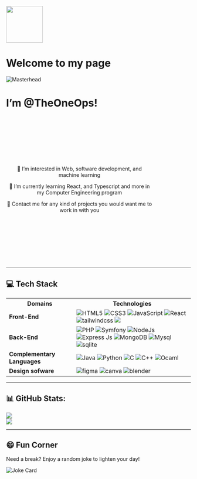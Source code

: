 <div>
  <img src="https://user-images.githubusercontent.com/74038190/214644152-52f47eb3-5e31-4f47-8758-05c9468d5596.gif" style="width:100px;">
  <h1><strong>Welcome to my page</strong></h1>
</div>


![Masterhead](https://images.unsplash.com/photo-1706263085333-653485333e47?q=80&w=1932&auto=format&fit=crop&ixlib=rb-4.0.3&ixid=M3wxMjA3fDB8MHxwaG90by1wYWdlfHx8fGVufDB8fHx8fA%3D%3D)



<h1 align="left"> I’m @TheOneOps!</h1>

<div style="width:400px; height:400px; display:flex; align-items:center; justify-content:center; flex-direction: column;">
  <div style="text-align: center;">
    <p>👀 I’m interested in Web, software development, and machine learning</p>
    <p>🌱 I’m currently learning React, and Typescript and more in my Computer Engineering program</p>
    <p>💞️ Contact me for any kind of projects you would want me to work in with you</p>
  </div>
</div>

---

<h2>💻 Tech Stack</h2>

<table style="margin-left: auto; margin-right: auto; display: block;">
  <tr>
    <th>Domains</th>
    <th>Technologies</th>
  </tr>
  <tr>
    <td><strong>Front-End</strong></td>
    <td>
      <img src="https://img.shields.io/badge/html5-%23E34F26.svg?style=for-the-badge&logo=html5&logoColor=white" alt="HTML5"/>
      <img src="https://img.shields.io/badge/css3-%231572B6.svg?style=for-the-badge&logo=css3&logoColor=white" alt="CSS3"/>
      <img src="https://img.shields.io/badge/javascript-%23323330.svg?style=for-the-badge&logo=javascript&logoColor=%23F7DF1E" alt="JavaScript"/>
      <img src="https://img.shields.io/badge/React-20232A?style=for-the-badge&logo=react&logoColor=61DAFB" alt="React"/>
      <img src="https://img.shields.io/badge/tailwindcss-%2338B2AC.svg?style=for-the-badge&logo=tailwind-css&logoColor=white" alt="tailwindcss">
      <img src="https://img.shields.io/badge/SASS-hotpink.svg?style=for-the-badge&logo=SASS&logoColor=white">
    </td>
  </tr>
  <tr>
    <td><strong>Back-End</strong></td>
    <td>
      <img src="https://img.shields.io/badge/php-%23330.svg?style=for-the-badge&logo=php&logoColor=%8993be" alt="PHP"/>
      <img src="https://img.shields.io/badge/symfony-%2320232a.svg?style=for-the-badge&logo=symfony&logoColor=green" alt="Symfony"/>
      <img src="https://img.shields.io/badge/Node%20js-339933?style=for-the-badge&logo=nodedotjs&logoColor=white" alt="NodeJs"/>
      <img src="https://img.shields.io/badge/Express%20js-000000?style=for-the-badge&logo=express&logoColor=white" alt="Express Js"/>
      <img src="https://img.shields.io/badge/MongoDB-4EA94B?style=for-the-badge&logo=mongodb&logoColor=white" alt="MongoDB"/>
      <img src="https://img.shields.io/badge/mysql-4479A1.svg?style=for-the-badge&logo=mysql&logoColor=white" alt="Mysql">
      <img src="https://img.shields.io/badge/sqlite-%2307405e.svg?style=for-the-badge&logo=sqlite&logoColor=white" alt="sqlite">
    </td>
  </tr>
  <tr>
    <td><strong>Complementary Languages</strong></td>
    <td>
      <img src="https://img.shields.io/badge/java-%23ED8B00.svg?style=for-the-badge&logo=java&logoColor=#191970" alt="Java"/>
      <img src="https://img.shields.io/badge/python-3670A0?style=for-the-badge&logo=python&logoColor=ffdd54" alt="Python"/>
      <img src="https://img.shields.io/badge/c-%2300599C.svg?style=for-the-badge&logo=c&logoColor=white" alt="C"/>
      <img src="https://img.shields.io/badge/c++-%2300599C.svg?style=for-the-badge&logo=c%2B%2B&logoColor=white" alt="C++">
      <img src="https://img.shields.io/badge/OCaml-%23E98407.svg?style=for-the-badge&logo=ocaml&logoColor=white" alt="Ocaml">
    </td>
  </tr>
  <tr>
    <td><strong>Design sofware</strong></td>
    <td>
      <img src="https://img.shields.io/badge/figma-%23F24E1E.svg?style=for-the-badge&logo=figma&logoColor=white" alt="figma">
      <img src="https://img.shields.io/badge/Canva-%2300C4CC.svg?style=for-the-badge&logo=Canva&logoColor=white" alt="canva">
      <img src="https://img.shields.io/badge/blender-%23F5792A.svg?style=for-the-badge&logo=blender&logoColor=white" alt="blender">
    </td>
  </tr>
</table>

---

## 📊 GitHub Stats:
![](https://github-readme-stats.vercel.app/api?username=theoneOps&theme=graywhite&hide_border=false&include_all_commits=false&count_private=true)<br/>
![](https://github-readme-stats.vercel.app/api/top-langs/?username=theoneOps&theme=graywhite&hide_border=false&include_all_commits=false&count_private=true&layout=compact)

---

## 😄 Fun Corner
Need a break? Enjoy a random joke to lighten your day!

![Joke Card](https://readme-jokes.vercel.app/api)
